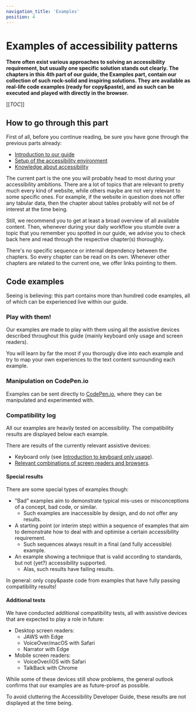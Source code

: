 ```yaml
---
navigation_title: 'Examples'
position: 4
---
```


# Examples of accessibility patterns

**There often exist various approaches to solving an accessibility requirement, but usually one specific solution stands out clearly. The chapters in this 4th part of our guide, the Examples part, contain our collection of such rock-solid and inspiring solutions. They are available as real-life code examples (ready for copy&paste), and as such can be executed and played with directly in the browser.**

[[_TOC_]]

## How to go through this part

First of all, before you continue reading, be sure you have gone through the previous parts already:

- [Introduction to our guide](/introduction)
- [Setup of the accessibility environment](/setup)
- [Knowledge about accessibility](/knowledge)

The current part is the one you will probably head to most during your accessibility ambitions. There are a lot of topics that are relevant to pretty much every kind of website, while others maybe are not very relevant to some specific ones. For example, if the website in question does not offer any tabular data, then the chapter about tables probably will not be of interest at the time being.

Still, we recommend you to get at least a broad overview of all available content. Then, whenever during your daily workflow you stumble over a topic that you remember you spotted in our guide, we advise you to check back here and read through the respective chapter(s) thoroughly.

There's no specific sequence or internal dependency between the chapters. So every chapter can be read on its own. Whenever other chapters are related to the current one, we offer links pointing to them.

## Code examples

Seeing is believing: this part contains more than hundred code examples, all of which can be experienced live within our guide.

### Play with them!

Our examples are made to play with them using all the assistive devices described throughout this guide (mainly keyboard only usage and screen readers).

You will learn by far the most if you thorougly dive into each example and try to map your own experiences to the text content surrounding each example.

### Manipulation on CodePen.io

Examples can be sent directly to [CodePen.io](https://codepen.io/), where they can be manipulated and experimented with.

### Compatibility log

All our examples are heavily tested on accessibility. The compatibility results are displayed below each example.

There are results of the currently relevant assistive devices:

- Keyboard only (see [Introduction to keyboard only usage](/knowledge/keyboard-only/)).
- [Relevant combinations of screen readers and browsers](/knowledge/screen-readers/relevant-combinations/).

#### Special results

There are some special types of examples though:

- "Bad" examples aim to demonstrate typical mis-uses or misconceptions of a concept, bad code, or similar.
  - Such examples are inaccessible by design, and do not offer any results.
- A starting point (or interim step) within a sequence of examples that aim to demonstrate how to deal with and optimise a certain accessibility requirement.
  - Such sequences always result in a final (and fully accessible) example.
- An example showing a technique that is valid according to standards, but not (yet?) accessibility supported.
  - Alas, such results have failing results.

In general: only copy&paste code from examples that have fully passing compatibility results!

#### Additional tests

We have conducted additional compatibility tests, all with assistive devices that are expected to play a role in future:

- Desktop screen readers:
  - JAWS with Edge
  - VoiceOver/macOS with Safari
  - Narrator with Edge
- Mobile screen readers:
  - VoiceOver/iOS with Safari
  - TalkBack with Chrome

While some of these devices still show problems, the general outlook confirms that our examples are as future-proof as possible.

To avoid cluttering the Accessibility Developer Guide, these results are not displayed at the time being.
